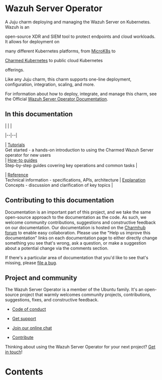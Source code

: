 # Wazuh Server Operator

A Juju charm deploying and managing the Wazuh Server on Kubernetes. Wazuh is an

open-source XDR and SIEM tool to protect endpoints and cloud workloads. It allows for deployment on

many different Kubernetes platforms, from [MicroK8s](https://microk8s.io) to

[Charmed Kubernetes](https://ubuntu.com/kubernetes) to public cloud Kubernetes

offerings.

Like any Juju charm, this charm supports one-line deployment, configuration, integration, scaling, and more.

For information about how to deploy, integrate, and manage this charm, see the Official [Wazuh Server Operator Documentation](https://charmhub.io/wazuh-server/docs).

## In this documentation

| | |

|--|--|

| [Tutorials](https://charmhub.io/wazuh-server/docs/tutorial)</br> Get started - a hands-on introduction to using the Charmed Wazuh Server operator for new users </br> | [How-to guides](https://charmhub.io/wazuh-server/docs/how-to-contribute) </br> Step-by-step guides covering key operations and common tasks |

| [Reference](https://charmhub.io/wazuh-server/docs/reference-actions) </br> Technical information - specifications, APIs, architecture | [Explanation](https://charmhub.io/wazuh-server/docs/explanation-charm-architecture) </br> Concepts - discussion and clarification of key topics |

## Contributing to this documentation

Documentation is an important part of this project, and we take the same open-source approach to the documentation as the code. As such, we welcome community contributions, suggestions and constructive feedback on our documentation. Our documentation is hosted on the [Charmhub forum](https://discourse.charmhub.io/t/wazuh-server-documentation-overview/7571) to enable easy collaboration. Please use the "Help us improve this documentation" links on each documentation page to either directly change something you see that's wrong, ask a question, or make a suggestion about a potential change via the comments section.

If there's a particular area of documentation that you'd like to see that's missing, please [file a bug](https://github.com/canonical/wazuh-server-operator/issues).

## Project and community

The Wazuh Server Operator is a member of the Ubuntu family. It's an open-source project that warmly welcomes community projects, contributions, suggestions, fixes, and constructive feedback.

- [Code of conduct](https://ubuntu.com/community/code-of-conduct)

- [Get support](https://discourse.charmhub.io/)

- [Join our online chat](https://matrix.to/#/#charmhub-charmdev:ubuntu.com)

- [Contribute](Contribute)

Thinking about using the Wazuh Server Operator for your next project? [Get in touch](https://matrix.to/#/#charmhub-charmdev:ubuntu.com)!

# Contents